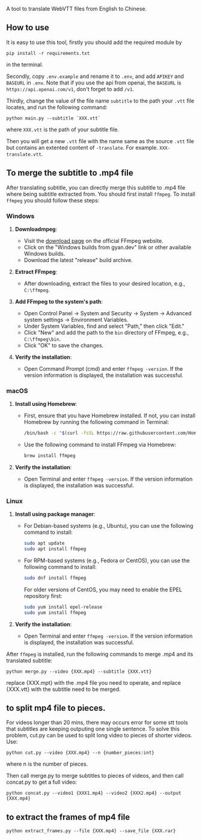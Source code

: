 A tool to translate WebVTT files from English to Chinese.

## How to use
It is easy to use this tool, firstly you should add the required module by
```
pip install -r requirements.txt
```
in the terminal.

Secondly, copy `.env.example` and rename it to `.env`, and add `APIKEY` and `BASEURL` in `.env`. Note that if you use the api from openai, the `BASEURL` is `https://api.openai.com/v1`, don't forget to add `/v1`.

Thirdly, change the value of the file name `subtitle` to the path your `.vtt` file locates, and run the following command:
```
python main.py --subtitle `XXX.vtt`
```
where `XXX.vtt` is the path of your subtitle file.

Then you will get a new `.vtt` file with the name same as the source `.vtt` file but contains an extented content of `-translate`. For example. `XXX-translate.vtt`.

## To merge the subtitle to .mp4 file
After translating subtitle, you can directly merge this subtitle to .mp4 file where being subtitle extracted from. You should first install `ffmpeg`. To install `ffmpeg` you should follow these steps:

### Windows

1. **Downloadmpeg**:
   - Visit the [download page](https://ffmpeg.org/download.html) on the official FFmpeg website.
   - Click on the "Windows builds from gyan.dev" link or other available Windows builds.
   - Download the latest "release" build archive.

2. **Extract FFmpeg**:
   - After downloading, extract the files to your desired location, e.g., `C:\ffmpeg`.

3. **Add FFmpeg to the system's path**:
   - Open Control Panel -> System and Security -> System -> Advanced system settings -> Environment Variables.
   - Under System Variables, find and select "Path," then click "Edit."
   - Click "New" and add the path to the `bin` directory of FFmpeg, e.g., `C:\ffmpeg\bin`.
   - Click "OK" to save the changes.

4. **Verify the installation**:
   - Open Command Prompt (cmd) and enter `ffmpeg -version`. If the version information is displayed, the installation was successful.

### macOS

1. **Install using Homebrew**:
   - First, ensure that you have Homebrew installed. If not, you can install Homebrew by running the following command in Terminal:
     ```bash
     /bin/bash -c "$(curl -fsSL https://raw.githubusercontent.com/Homebrew/install/HEAD/install.sh)"
     ```
   - Use the following command to install FFmpeg via Homebrew:
     ```bash
     brew install ffmpeg
     ```

2. **Verify the installation**:
   - Open Terminal and enter `ffmpeg -version`. If the version information is displayed, the installation was successful.

### Linux

1. **Install using package manager**:
   - For Debian-based systems (e.g., Ubuntu), you can use the following command to install:
     ```bash
     sudo apt update
     sudo apt install ffmpeg
     ```
   - For RPM-based systems (e.g., Fedora or CentOS), you can use the following command to install:
     ```bash
     sudo dnf install ffmpeg
     ```
     For older versions of CentOS, you may need to enable the EPEL repository first:
     ```bash
     sudo yum install epel-release
     sudo yum install ffmpeg
     ```

2. **Verify the installation**:
   - Open Terminal and enter `ffmpeg -version`. If the version information is displayed, the installation was successful.

After `ffmpeg` is installed, run the following commands to merge .mp4 and its translated subtitle:

```
python merge.py --video {XXX.mp4} --subtitle {XXX.vtt}
```

replace {XXX.mpt} with the .mp4 file you need to operate, and replace {XXX.vtt} with the subtitle need to be merged. 

## to split mp4 file to pieces.
For videos longer than 20 mins, there may occurs error for some stt tools that subtitles are keeping outputing one single sentence. To solve this problem,
cut.py can be used to split long video to pieces of shorter videos. Use:

```
python cut.py --video {XXX.mp4} --n {number_pieces:int}
```
where n is the number of pieces.

Then call merge.py to merge subtitles to pieces of videos, and then call concat.py to get a full video:

```
python concat.py --video1 {XXX1.mp4} --video2 {XXX2.mp4} --output {XXX.mp4}
```

## to extract the frames of mp4 file 

```
python extract_frames.py --file {XXX.mp4} --save_file {XXX.rar}
```
